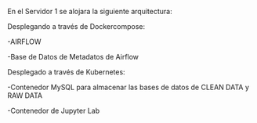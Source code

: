 En el Servidor 1 se alojara la siguiente arquitectura:

Desplegando a través de Dockercompose:

-AIRFLOW

-Base de Datos de Metadatos de Airflow

Desplegado a través de Kubernetes:

-Contenedor MySQL para almacenar las bases de datos de CLEAN DATA y RAW DATA

-Contenedor de Jupyter Lab

